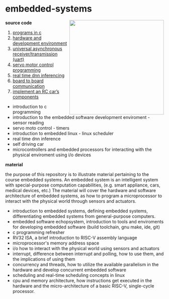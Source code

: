 # embedded-systems

<img src="https://user-images.githubusercontent.com/65584733/218813206-2c4f7197-709a-457a-bd9f-ab290cd05909.JPG" width="300" align="right">

**source code**

1.  [programs in c](./src/lab01/README.md)
2.  [hardware and development environment](./src/lab02/README.md)
3.  [universal asynchronous receiver/transmission (uart)](./src/lab03/README.md)
4.  [servo motor control programming](./src/lab05/README.md)
5.  [real time dnn inferencing](./src/lab08/README.md)
6.  [board to board communication](./src/lab09/README.md)
7.  [implement an RC car’s components](./src/milestone01/README.md)

-  introduction to c programming
-  introduction to the embedded software development enviroment - sensor reading
-  servo moto control - timers
-  introduction to embedded linux - linux scheduler
-  real time dnn inference
-  self driving car
-  microcontrollers and embedded processors for interacting with the physical enviroment using i/o devices

**material**

the purpose of this repository is to illustrate material pertaining to the course embedded systems.  An embedded system is an intelligent system with special-purpose computation capabilities, (e.g. smart appliance, cars, medical devices, etc.)  The material will cover the hardware and software architecture of embedded systems, as how to program a microprocessor to interact with the physical world through sensors and actuators.

- introduction to embedded systems, defining embedded systems, differentiating embedded systems from general-purpose computers.
- embedded software echopsystem, introduction to tools and enviroments for developing embedded software (build toolchain, gnu make, ide, git)
- c programming refresher
- RV32 ISA, a brief introduction to RISC-V assembly language
- microprocessor's memory address space
- i/o how to interact with the physical world using sensors and actuators
- interrupt, difference between interrupt and polling, how to use them, and the implications of using them
- concurrency and threads, how to utilize the available parallelism in the hardware and develop concurrent embedded software
- scheduling and real-time scheduling concepts in linux
- cpu and memory architecture, how instructions get executed in the hardware and the micro-architecture of a basic RISC-V, single-cycle processor.

